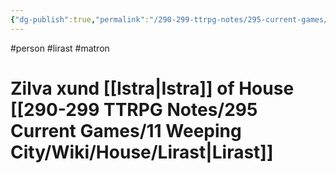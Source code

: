 ```yaml
---
{"dg-publish":true,"permalink":"/290-299-ttrpg-notes/295-current-games/11-weeping-city/wiki/person/zilva/"}
---
```



#person #lirast #matron 

# Zilva xund [[Istra\|Istra]] of House [[290-299 TTRPG Notes/295 Current Games/11 Weeping City/Wiki/House/Lirast\|Lirast]]